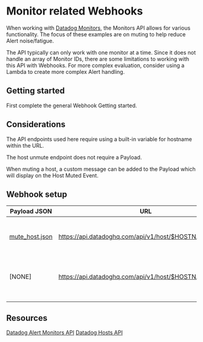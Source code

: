 # Monitor related Webhooks
When working with [Datadog Monitors](https://docs.datadoghq.com/monitors/monitor_types/), the Monitors API allows for various functionality. The focus of these examples are on muting to help reduce Alert noise/fatigue.

The API typically can only work with one monitor at a time. Since it does not handle an array of Monitor IDs, there are some limitations to working with this API with Webhooks. For more complex evaluation, consider using a Lambda to create more complex Alert handling.

## Getting started
First complete the general Webhook Getting started.

## Considerations
The API endpoints used here require using a built-in variable for hostname within the URL.

The host unmute endpoint does not require a Payload.

When muting a host, a custom message can be added to the Payload which will display on the Host Muted Event.

## Webhook setup
| Payload JSON   | URL                                                    | Description                                       |
|----------------|--------------------------------------------------------|---------------------------------------------------|
| [mute_host.json](/webhooks/Monitors/mute_host.json) | https://api.datadoghq.com/api/v1/host/$HOSTNAME/mute   | Mute the host to prevent additional notifications |
| [NONE]         | https://api.datadoghq.com/api/v1/host/$HOSTNAME/unmute | Unmute host when the Alert has recovered          |
|                |                                                        |                                                   |
|                |                                                        |                                                   |

## Resources
[Datadog Alert Monitors API](https://docs.datadoghq.com/api/latest/monitors/)
[Datadog Hosts API](https://docs.datadoghq.com/api/latest/hosts/)
